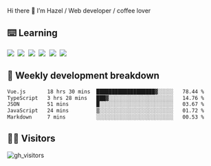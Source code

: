 
Hi there 👋 I’m Hazel / Web developer / coffee lover

## ⌨️ Learning

<samp>
 <a href="https://github.com/vuejs/core"><img src="https://api.iconify.design/logos:vue.svg" /></a>
  <a href="https://github.com/vuejs/core"><img src="https://api.iconify.design/logos:react.svg" /></a>
  <a href="https://github.com/solidjs/solid"><img src="https://api.iconify.design/logos:solidjs.svg" /></a>
  <a href="https://github.com/vitejs/vite"><img src="https://api.iconify.design/logos:vitejs.svg" /></a>
  <a href="https://github.com/microsoft/TypeScript"><img src="https://api.iconify.design/logos:typescript-icon.svg" /></a> 
  <a href="https://github.com/unocss/unocss"><img src="https://api.iconify.design/logos:unocss.svg" /></a>
  

</samp>


## 🦀 Weekly development breakdown

<!--START_SECTION:waka-->

```txt
Vue.js       18 hrs 30 mins  ███████████████████▓░░░░░   78.44 %
TypeScript   3 hrs 28 mins   ███▓░░░░░░░░░░░░░░░░░░░░░   14.76 %
JSON         51 mins         █░░░░░░░░░░░░░░░░░░░░░░░░   03.67 %
JavaScript   24 mins         ▒░░░░░░░░░░░░░░░░░░░░░░░░   01.72 %
Markdown     7 mins          ░░░░░░░░░░░░░░░░░░░░░░░░░   00.53 %
```

<!--END_SECTION:waka-->
## 👬🏻 Visitors

![gh_visitors](https://profile-counter.glitch.me/Hazel-Lin/count.svg)

